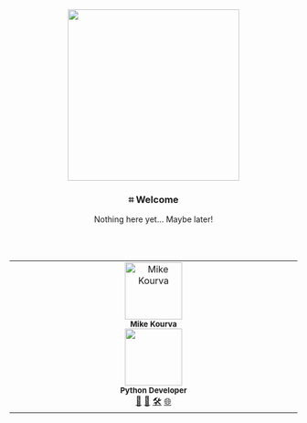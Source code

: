 <div align="center">
  <img align="center" src="https://github.com/kowshan/.github/assets/118578799/4e20faf9-8663-4d46-8bc5-b7df5d88e7e9" width=300 height=300 style="border-radious=30%">
  <h3 align="center"><b>⌗ Welcome </b></h3>
  <p align="cneter">Nothing here yet... Maybe later!</p>
</div>

<br><br>

<table align="center">
  <tbody>
    <tr>
      <td align="center" valign="top" width="14.28%">
        <a href="https://kourva.github.io">
          <img src="https://avatars.githubusercontent.com/u/118578799?v=4" width="100px;" alt="Mike Kourva"/><br/>
        </a>
        <sub><b>Mike Kourva</b></sub><br>
        <img src="https://user-images.githubusercontent.com/73097560/115834477-dbab4500-a447-11eb-908a-139a6edaec5c.gif" width="100px"><br>
        <sup><b>Python Developer</b></sup><br>
        <a href="https://kourva.github.io/talk" title="SocialMedia">💬</a>
        <a href="https://kourva.github.io" title="About">👾</a>
        <a href="https://kourva.github.io/tools" title="Tools">🛠</a>
        <a href="https://github.com/kourva" title="Github">🌐</a>
      </td>
    </tr>
  </tbody>
</table>
